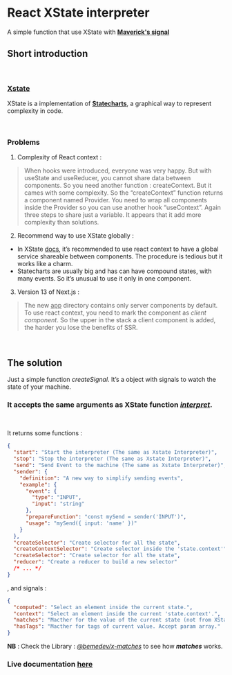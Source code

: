 # React XState interpreter

A simple function that use XState with **[Maverick's signal](https://www.npmjs.com/package/@maverick-js/signals)**
<br/>

## Short introduction

<br/>

### [Xstate](https://xstate.js.org/docs/)

XState is a implementation of
**[Statecharts](https://pdf.sciencedirectassets.com/271600/1-s2.0-S0167642300X00603/1-s2.0-0167642387900359/main.pdf?X-Amz-Security-Token=IQoJb3JpZ2luX2VjEBUaCXVzLWVhc3QtMSJHMEUCIEB%2FNdTHRam3xNVGmmPL0%2FayP3NvYHO1D8sj4SWPQ3OcAiEAt5CmjX%2F2aG%2FKnGT66QvIP3a3NcRX8wEKqwlhshUUGrwqzAQIHhAFGgwwNTkwMDM1NDY4NjUiDMXwLhKk1sRLhyhfOSqpBEIPiTot8g1J8zdeJCNgjWtrMa0S%2Bknjzcu9xSHr%2FdVgAxZOC0bOMXquOvW9xObg44pb4UqMojiE%2FodGJTkkvFMPjOEaeXgcmo2XQVwXpHbraWx%2BE5VYcIV9bucK%2FdWoAXWHo40MPCeInyZBbQKl2GPCsCYEzocuDZjvOoaM6VZde5Z6jvJWn%2FA5v3NkpI7V0oCTf6KZ%2FxnH3A8lfrA1Bmhi3itU2XOFF0LrrzH2qyuSR2JtfxUcb1sxfLUGGV8eBQfESDJqBx7L%2FdUsl9Ce%2B4u6e5SaNA01cxoeY%2B0DMlOI2fZNgIKYs%2FUHNmlwrHMPLIEL7Z3jy3bu2kVGafnVPFYc%2FeDUW78nwWcJ%2BW%2BKuxspY5gznbpUN7zBNPkvDP5XdpsWSEPFmnhqapJBK1aaeoMEskW7vbIgpDUCZY2D527Yus%2B1TefQHm38YJxTskSw%2FicxSkeq3ABQxG7Fwn9VkttCTsOLvTFkuJl4thvlx0WIUdwS13PmPK9VEgemABvZMJvVy3z1tudu3agS8q6K%2BcQnBB4B9IhpRIukJAAheOKfrMaTKTdU93iDilW6AnIuZ2dKsHynnfnfNsxwC%2BD6hnuZoXAhaIUcff5hR7vHX6toZNHUS%2BFSkkrcA0%2FxgIss5gbmkabeQyfOssWwc30Bxk6i6bfTGC8j7Rvd3bAsmos6fZRWN8%2BNk0sYrhvJYj4pAvNkpCYGq15VeOg2GVQk7wCFqPW7HYm%2FZbQwno3VmwY6qQE7vSGyeB6%2Bmd%2FcEQ27oKW%2BgWDKHB5xL%2B8cEK4MX96H5P8abhXcWjyvxIJvNJVAMbTb7DT0GcOSJFhIPImoJWIHjapfCQxmGYb0oShHzTP%2FbN5LK0EJOKVXiyvX%2BYywO0XG43terk0jyy1ZpGXyLNp08pVB4VhUg5lWsnKzrJAmRVF7EzIG8Bjs5TvcN4j61EIs26X4AgEvOy10PvYG4S9aaK00NR9vFVA9&X-Amz-Algorithm=AWS4-HMAC-SHA256&X-Amz-Date=20221116T215907Z&X-Amz-SignedHeaders=host&X-Amz-Expires=300&X-Amz-Credential=ASIAQ3PHCVTY2MTPPP4O%2F20221116%2Fus-east-1%2Fs3%2Faws4_request&X-Amz-Signature=e38488438afd037f4d7de8bd8c6e071df44e6d26ff23ba61e79928a00f024fda&hash=1d4916fd19d0ddcc9b139fe8d9c5052866814462f95b805f093f9a4d47b8a745&host=68042c943591013ac2b2430a89b270f6af2c76d8dfd086a07176afe7c76c2c61&pii=0167642387900359&tid=spdf-c523505d-2eea-4eae-9af4-1ae83f797e0d&sid=f2a0ff886e08b945ac4ab6570af7d8e4159bgxrqb&type=client&ua=51550752590b00010157&rr=76b37defb947f840)**,
a graphical way to represent complexity in code.

<br/>

### Problems

1. Complexity of React context :

> When hooks were introduced, everyone was very happy. But with useState
and useReducer, you cannot share data between components. So you need
another function : createContext. But it cames with some complexity.
So the “createContext” function returns a component named Provider.
You need to wrap all components inside the Provider so you can use
another hook “useContext”. Again three steps to share just a variable.
It appears that it add more complexity than solutions.

2. Recommend way to use XState globally :

- In XState [docs](google.com), it’s recommended to use react context to
  have a global service shareable between components. The procedure is
  tedious but it works like a charm.
- Statecharts are usually big and has can have compound states, with many
  events. So it’s unusual to use it only in one component.

3. Version 13 of Next.js :
> The new <u>app</u> directory contains only server components by
default. To use react context, you need to mark the component as
_client component_. So the upper in the stack a client component is
added, the harder you lose the benefits of SSR.

<br/>

## The solution

Just a simple function _createSignal_. It’s a object with signals to watch the state of your machine.

### It accepts the same arguments as XState function *[interpret](https://xstate.js.org/docs/guides/interpretation.html#interpreter)*.

<br/>

It returns some functions :

```json
{
  "start": "Start the interpreter (The same as Xstate Interpreter)",
  "stop": "Stop the interpreter (The same as Xstate Interpreter)",
  "send": "Send Event to the machine (The same as Xstate Interpreter)",
  "sender": {
    "definition": "A new way to simplify sending events",
    "example": {
      "event": {
        "type": "INPUT",
        "input": "string"
      },
      "prepareFunction": "const mySend = sender('INPUT')",
      "usage": "mySend({ input: 'name' })"
    }
  },
  "createSelector": "Create selector for all the state",
  "createContextSelector": "Create selector inside the 'state.context'",
  "createSelector": "Create selector for all the state",
  "reducer": "Create a reducer to build a new selector"
  /* ... */
}
```

, and signals :

```json
{
  "computed": "Select an element inside the current state.",
  "context": "Select an element inside the current 'state.context'.",
  "matches": "Macther for the value of the current state (not from XState, derived from @bemedev/x-matches).",
  "hasTags": "Macther for tags of current value. Accept param array."
}
```

**NB** : Check the Library : _[@bemedev/x-matches](https://www.npmjs.com/package/@bemedev/x-matches)_ to see how ***matches*** works.

### Live documentation [here](https://github.com/chlbri/x-react-signal/blob/master/src/index.test.ts)

<br>
<br>
